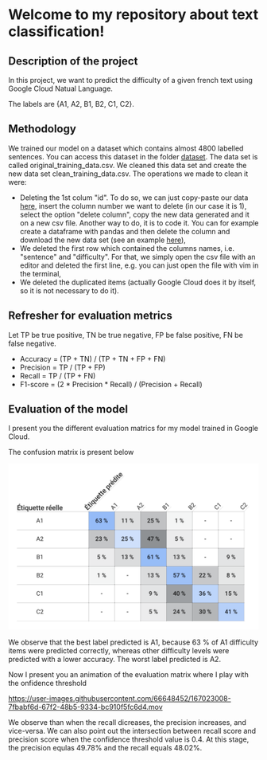 # Welcome to my repository about text classification!

## Description of the project 

In this project, we want to predict the difficulty of a given french text using Google Cloud Natual Language. 

The labels are {A1, A2, B1, B2, C1, C2}.

## Methodology

We trained our model on a dataset which contains almost 4800 labelled sentences. You can access this dataset in the folder [dataset](github.com/khandid3/text-classification/tree/main/data). 
The data set is called original_training_data.csv. We cleaned this data set and create the new data set clean_training_data.csv. The operations we made to clean it were:
  * Deleting the 1st colum "id". To do so, we can just copy-paste our data [here](https://www.browserling.com/tools/delete-column), insert the column number we want to delete (in our case it is 1), select the option "delete column", copy the new data generated and it on a new csv file. Another way to do, it is to code it. You can for example create a dataframe with pandas and then delete the column and download the new data set (see an example [here](https://github.com/khandid3/text-classification/tree/main/docs/delete_idcolumn.png)),
  * We deleted the first row which contained the columns names, i.e. "sentence" and "difficulty". For that, we simply open the csv file with an editor and deleted the first line, e.g. you can just open the file with vim in the terminal,
  * We deleted the duplicated items (actually Google Cloud does it by itself, so it is not necessary to do it).

## Refresher for evaluation metrics

Let TP be true positive, TN be true negative, FP be false positive, FN be false negative.

 * Accuracy = (TP + TN) / (TP + TN + FP + FN)
 * Precision = TP / (TP + FP)
 * Recall = TP / (TP + FN)
 * F1-score = (2 * Precision * Recall) / (Precision + Recall) 

## Evaluation of the model

I present you the different evaluation matrics for my model trained in Google Cloud. 

The confusion matrix is present below

![confusion matrix](https://github.com/khandid3/text-classification/blob/main/docs/confusion_matrix.png "confusion matrix")

We observe that the best label predicted is A1, because 63 % of A1 difficulty items were predicted correctly, whereas other difficulty levels were predicted with a lower accuracy.  The worst label predicted is A2.

Now I present you an animation of the evaluation matrix where I play with the onfidence threshold

https://user-images.githubusercontent.com/66648452/167023008-7fbabf6d-67f2-48b5-9334-bc910f5fc6d4.mov

We observe than when the recall dicreases, the precision increases, and vice-versa.
We can also point out the  intersection between recall score and precision score when the confidence threshold value is 0.4.
At this stage, the precision equlas 49.78% and the recall equals 48.02%.



